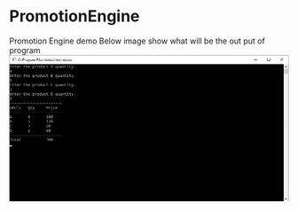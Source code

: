 # PromotionEngine
 Promotion Engine demo
 Below image show what will be the out put of program
![out put image](https://github.com/shadabs22/PromotionEngine/blob/master/PromotionEngine/Content/Images/promotion_engine_cart_output.png?raw=true)
